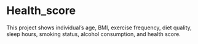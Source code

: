 # Health_score
This project  shows individual’s age, BMI, exercise frequency, diet quality, sleep hours, smoking status, alcohol consumption, and health score.
